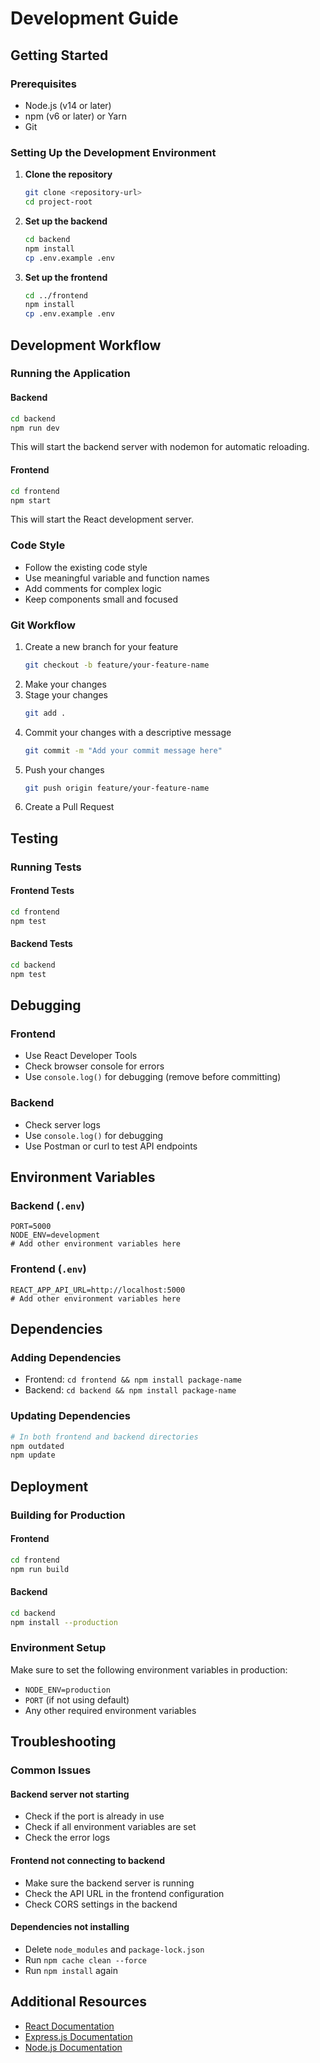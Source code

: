 # Development Guide

## Getting Started

### Prerequisites
- Node.js (v14 or later)
- npm (v6 or later) or Yarn
- Git

### Setting Up the Development Environment

1. **Clone the repository**
   ```bash
   git clone <repository-url>
   cd project-root
   ```

2. **Set up the backend**
   ```bash
   cd backend
   npm install
   cp .env.example .env
   ```

3. **Set up the frontend**
   ```bash
   cd ../frontend
   npm install
   cp .env.example .env
   ```

## Development Workflow

### Running the Application

#### Backend
```bash
cd backend
npm run dev
```
This will start the backend server with nodemon for automatic reloading.

#### Frontend
```bash
cd frontend
npm start
```
This will start the React development server.

### Code Style
- Follow the existing code style
- Use meaningful variable and function names
- Add comments for complex logic
- Keep components small and focused

### Git Workflow
1. Create a new branch for your feature
   ```bash
   git checkout -b feature/your-feature-name
   ```
2. Make your changes
3. Stage your changes
   ```bash
   git add .
   ```
4. Commit your changes with a descriptive message
   ```bash
   git commit -m "Add your commit message here"
   ```
5. Push your changes
   ```bash
   git push origin feature/your-feature-name
   ```
6. Create a Pull Request

## Testing

### Running Tests

#### Frontend Tests
```bash
cd frontend
npm test
```

#### Backend Tests
```bash
cd backend
npm test
```

## Debugging

### Frontend
- Use React Developer Tools
- Check browser console for errors
- Use `console.log()` for debugging (remove before committing)

### Backend
- Check server logs
- Use `console.log()` for debugging
- Use Postman or curl to test API endpoints

## Environment Variables

### Backend (`.env`)
```
PORT=5000
NODE_ENV=development
# Add other environment variables here
```

### Frontend (`.env`)
```
REACT_APP_API_URL=http://localhost:5000
# Add other environment variables here
```

## Dependencies

### Adding Dependencies
- Frontend: `cd frontend && npm install package-name`
- Backend: `cd backend && npm install package-name`

### Updating Dependencies
```bash
# In both frontend and backend directories
npm outdated
npm update
```

## Deployment

### Building for Production

#### Frontend
```bash
cd frontend
npm run build
```

#### Backend
```bash
cd backend
npm install --production
```

### Environment Setup
Make sure to set the following environment variables in production:
- `NODE_ENV=production`
- `PORT` (if not using default)
- Any other required environment variables

## Troubleshooting

### Common Issues

#### Backend server not starting
- Check if the port is already in use
- Check if all environment variables are set
- Check the error logs

#### Frontend not connecting to backend
- Make sure the backend server is running
- Check the API URL in the frontend configuration
- Check CORS settings in the backend

#### Dependencies not installing
- Delete `node_modules` and `package-lock.json`
- Run `npm cache clean --force`
- Run `npm install` again

## Additional Resources
- [React Documentation](https://reactjs.org/)
- [Express.js Documentation](https://expressjs.com/)
- [Node.js Documentation](https://nodejs.org/en/docs/)
